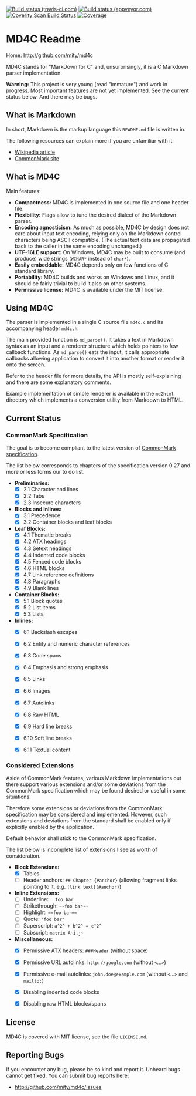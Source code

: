 [![Build status (travis-ci.com)](https://img.shields.io/travis/mity/md4c/master.svg?label=linux%20build)](https://travis-ci.org/mity/md4c)
[![Build status (appveyor.com)](https://img.shields.io/appveyor/ci/mity/md4c/master.svg?label=windows%20build)](https://ci.appveyor.com/project/mity/md4c/branch/master)
[![Coverity Scan Build Status](https://img.shields.io/coverity/scan/mity-md4c.svg)](https://scan.coverity.com/projects/mity-md4c)
[![Coverage](https://img.shields.io/coveralls/mity/md4c/master.svg)](https://coveralls.io/github/mity/md4c)

# MD4C Readme

Home: http://github.com/mity/md4c

MD4C stands for "MarkDown for C" and, unsurprisingly, it is a C Markdown parser
implementation.

**Warning:** This project is very young (read "immature") and work in progress.
Most important features are not yet implemented. See the current status below.
And there may be bugs.


## What is Markdown

In short, Markdown is the markup language this `README.md` file is written in.

The following resources can explain more if you are unfamiliar with it:
* [Wikipedia article](http://en.wikipedia.org/wiki/Markdown)
* [CommonMark site](http://commonmark.org)


## What is MD4C

Main features:
* **Compactness:** MD4C is implemented in one source file and one header file.
* **Flexibility:** Flags allow to tune the desired dialect of the Markdown
    parser.
* **Encoding agnosticism:** As much as possible, MD4C by design does not care
    about input text encoding, relying only on the Markdown control characters
    being ASCII compatible. (The actual text data are propagated back to the
    caller in the same encoding unchanged.)
* **UTF-16LE support:** On Windows, MD4C may be built to consume (and produce)
    wide strings (`WCHAR*` instead of `char*`).
* **Easily embeddable:** MD4C depends only on few functions of C standard
    library.
* **Portability:** MD4C builds and works on Windows and Linux, and it should
    be fairly trivial to build it also on other systems.
* **Permissive license:** MD4C is available under the MIT license.


## Using MD4C

The parser is implemented in a single C source file `md4c.c` and its
accompanying header `md4c.h`.

The main provided function is `md_parse()`. It takes a text in Markdown syntax
as an input and a renderer structure which holds pointers to few callback
functions. As `md_parse()` eats the input, it calls appropriate callbacks
allowing application to convert it into another format or render it onto
the screen.

Refer to the header file for more details, the API is mostly self-explaining
and there are some explanatory comments.

Example implementation of simple renderer is available in the `md2html`
directory which implements a conversion utility from Markdown to HTML.


## Current Status

### CommonMark Specification

The goal is to become compliant to the latest version of
[CommonMark specification](http://spec.commonmark.org/).

The list below corresponds to chapters of the specification version 0.27 and
more or less forms our to do list.

- **Preliminaries:**
  - [x] 2.1 Character and lines
  - [x] 2.2 Tabs
  - [x] 2.3 Insecure characters

- **Blocks and Inlines:**
  - [x] 3.1 Precedence
  - [x] 3.2 Container blocks and leaf blocks

- **Leaf Blocks:**
  - [x] 4.1 Thematic breaks
  - [x] 4.2 ATX headings
  - [x] 4.3 Setext headings
  - [x] 4.4 Indented code blocks
  - [x] 4.5 Fenced code blocks
  - [x] 4.6 HTML blocks
  - [x] 4.7 Link reference definitions
  - [x] 4.8 Paragraphs
  - [x] 4.9 Blank lines

- **Container Blocks:**
  - [x] 5.1 Block quotes
  - [x] 5.2 List items
  - [x] 5.3 Lists

- **Inlines:**
  - [x] 6.1 Backslash escapes
  - [x] 6.2 Entity and numeric character references
  - [x] 6.3 Code spans
  - [x] 6.4 Emphasis and strong emphasis
  - [x] 6.5 Links
  - [x] 6.6 Images
  - [x] 6.7 Autolinks
  - [x] 6.8 Raw HTML
  - [x] 6.9 Hard line breaks
  - [x] 6.10 Soft line breaks
  - [x] 6.11 Textual content


### Considered Extensions

Aside of CommonMark features, various Markdown implementations out there support
various extensions and/or some deviations from the CommonMark specification
which may be found desired or useful in some situations.

Therefore some extensions or deviations from the CommonMark specification may
be considered and implemented. However, such extensions and deviations from the
standard shall be enabled only if explicitly enabled by the application.

Default behavior shall stick to the CommonMark specification.

The list below is incomplete list of extensions I see as worth of
consideration.

- **Block Extensions:**
  - [x] Tables
  - [ ] Header anchors: `## Chapter {#anchor}`
    (allowing fragment links pointing to it, e.g. `[link text](#anchor)`)

- **Inline Extensions:**
  - [ ] Underline: `__foo bar__`
  - [ ] Strikethrough: `~~foo bar~~`
  - [ ] Highlight: `==foo bar==`
  - [ ] Quote: `"foo bar"`
  - [ ] Superscript: `a^2^ + b^2^ = c^2^`
  - [ ] Subscript: `matrix A~i,j~`

- **Miscellaneous:**
  - [x] Permissive ATX headers: `###Header` (without space)
  - [x] Permissive URL autolinks: `http://google.com` (without `<`...`>`)
  - [x] Permissive e-mail autolinks: `john.doe@example.com`
        (without `<`...`>` and `mailto:`)
  - [x] Disabling indented code blocks
  - [x] Disabling raw HTML blocks/spans


## License

MD4C is covered with MIT license, see the file `LICENSE.md`.


## Reporting Bugs

If you encounter any bug, please be so kind and report it. Unheard bugs cannot
get fixed. You can submit bug reports here:

* http://github.com/mity/md4c/issues
